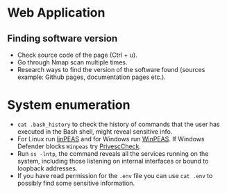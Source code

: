 # Web Application

## Finding software version

* Check source code of the page (Ctrl + u).
* Go through Nmap scan multiple times.
* Research ways to find the version of the software found (sources example: Github pages, documentation pages etc.).

# System enumeration

* `cat .bash_history` to check the history of commands that the user has executed in the Bash shell, might reveal sensitive info.
* For Linux run [linPEAS](https://github.com/peass-ng/PEASS-ng/tree/master/linPEAS) and for Windows run [WinPEAS](https://github.com/peass-ng/PEASS-ng/tree/master/winPEAS). If Windows Defender blocks `Winpeas` try [PrivescCheck](https://github.com/itm4n/PrivescCheck/tree/master).
* Run `ss -lntp`, the command reveals all the services running on the system, including those listening on internal interfaces or bound to loopback addresses.
* If you have read permission for the `.env` file you can use `cat .env` to possibly find some sensitive information.

